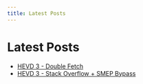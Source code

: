 ```yaml
---
title: Latest Posts
---
```


# Latest Posts

- [HEVD 3 - Double Fetch](/posts/2022/2022-05-21-HEVD3-DoubleFetch/)
- [HEVD 3 - Stack Overflow + SMEP Bypass](/posts/2022/2022-05-14-HEVD3-StackOverflow)